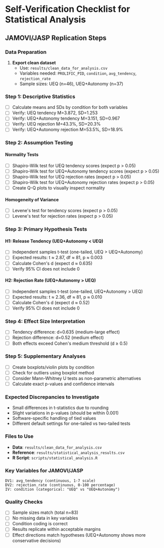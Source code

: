 # Self-Verification Checklist for Statistical Analysis
## JAMOVI/JASP Replication Steps

### Data Preparation
1. **Export clean dataset**
   - Use: `results/clean_data_for_analysis.csv`
   - Variables needed: `PROLIFIC_PID`, `condition`, `avg_tendency`, `rejection_rate`
   - Sample sizes: UEQ (n=46), UEQ+Autonomy (n=37)

### Step 1: Descriptive Statistics
- [ ] Calculate means and SDs by condition for both variables
- [ ] Verify: UEQ tendency M=3.872, SD=1.253
- [ ] Verify: UEQ+Autonomy tendency M=3.151, SD=0.967  
- [ ] Verify: UEQ rejection M=43.3%, SD=20.3%
- [ ] Verify: UEQ+Autonomy rejection M=53.5%, SD=18.9%

### Step 2: Assumption Testing
#### Normality Tests
- [ ] Shapiro-Wilk test for UEQ tendency scores (expect p > 0.05)
- [ ] Shapiro-Wilk test for UEQ+Autonomy tendency scores (expect p > 0.05)
- [ ] Shapiro-Wilk test for UEQ rejection rates (expect p > 0.05)
- [ ] Shapiro-Wilk test for UEQ+Autonomy rejection rates (expect p > 0.05)
- [ ] Create Q-Q plots to visually inspect normality

#### Homogeneity of Variance
- [ ] Levene's test for tendency scores (expect p > 0.05)
- [ ] Levene's test for rejection rates (expect p > 0.05)

### Step 3: Primary Hypothesis Tests
#### H1: Release Tendency (UEQ+Autonomy < UEQ)
- [ ] Independent samples t-test (one-tailed, UEQ > UEQ+Autonomy)
- [ ] Expected results: t ≈ 2.87, df ≈ 81, p ≈ 0.003
- [ ] Calculate Cohen's d (expect d ≈ 0.635)
- [ ] Verify 95% CI does not include 0

#### H2: Rejection Rate (UEQ+Autonomy > UEQ)  
- [ ] Independent samples t-test (one-tailed, UEQ+Autonomy > UEQ)
- [ ] Expected results: t ≈ 2.36, df ≈ 81, p ≈ 0.010
- [ ] Calculate Cohen's d (expect d ≈ 0.52)
- [ ] Verify 95% CI does not include 0

### Step 4: Effect Size Interpretation
- [ ] Tendency difference: d=0.635 (medium-large effect)
- [ ] Rejection difference: d=0.52 (medium effect)
- [ ] Both effects exceed Cohen's medium threshold (d ≥ 0.5)

### Step 5: Supplementary Analyses
- [ ] Create boxplots/violin plots by condition
- [ ] Check for outliers using boxplot method
- [ ] Consider Mann-Whitney U tests as non-parametric alternatives
- [ ] Calculate exact p-values and confidence intervals

### Expected Discrepancies to Investigate
- Small differences in t-statistics due to rounding
- Slight variations in p-values (should be within 0.001)
- Software-specific handling of tied values
- Different default settings for one-tailed vs two-tailed tests

### Files to Use
- **Data**: `results/clean_data_for_analysis.csv`
- **Reference**: `results/statistical_analysis_results.csv`
- **R Script**: `scripts/statistical_analysis.R`

### Key Variables for JAMOVI/JASP
```
DV1: avg_tendency (continuous, 1-7 scale)
DV2: rejection_rate (continuous, 0-100 percentage)  
IV: condition (categorical: "UEQ" vs "UEQ+Autonomy")
```

### Quality Checks
- [ ] Sample sizes match (total n=83)
- [ ] No missing data in key variables
- [ ] Condition coding is correct
- [ ] Results replicate within acceptable margins
- [ ] Effect directions match hypotheses (UEQ+Autonomy shows more conservative decisions)
